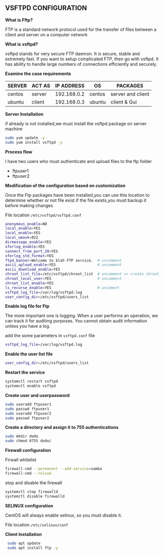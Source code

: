 ## VSFTPD CONFIGURATION

 **What is Fftp?**

FTP is a standard network protocol used for the transfer of files between a client and server on a computer network

**What is vsftpd?**

vsftpd stands for very secure FTP daemon. It is secure, stable and extremely fast. If you want to setup complicated FTP, then go with vsftpd. It has ability to handle large numbers of connections efficiently and securely.

**Examine the case requirements**

 | SERVER | 	ACT AS |	IP ADDRESS | OS |	PACKAGES |
|--|--|--|--|--|
| centos |	server |	192.168.0.2 | centos	| server and client |
| ubuntu |	client | 192.168.0.3 |	ubuntu | client & Gui |

**Server Installation**

if already is not installed,we must install the vsftpd package on server machine

```bash
sudo yum update -y
sudo yum install vsftpd -y
```

**Process flow** 
 
I have two users who must authenticate and upload flies to the ftp folder

* ftpuser1
* ftpuser2
 
**Modification of the configuration based on customization**

Once the Ftp packages have been installed,you can use this location to determine whether or not file exist.if the file exists,you must backup it before    making changes
  
 File location `/etc/vsftpd/vsftpd.conf`
 
 ```bash
 anonymous_enable=NO
 local_enable=YES
 local_enable=YES
 local_umask=022
 dirmessage_enable=YES
 xferlog_enable=YES 
 connect_from_port_20=YES
 xferlog_std_format=YES
 ftpd_banner=Welcome to blah FTP service.  # uncomment
 ascii_upload_enable=YES                   # uncomment
 ascii_download_enable=YES
 chroot_list_file=/etc/vsftpd/chroot_list  # uncomment => create chroot_list file in /etc/vsftpd/chroot_list add your users
 chroot_local_user=YES                     # uncomment
 chroot_list_enable=YES
 ls_recurse_enable=YES                     # uncoment
 vsftpd_log_file=/var/log/vsftpd.log
 user_config_dir=/etc/vsftpd/users_list
  ```
  
 **Enable log file for Ftp**
 
The more important one is logging. When a user performs an operation, we can track it for auditing purposes. You cannot obtain audit information unless  you have a log.

add the some parameters in `vsftpd.conf` file

```bash
vsftpd_log_file=/var/log/vsftpd.log
```

**Enable the user list file**

```bash
user_config_dir=/etc/vsftpd/users_list
```

**Restart the service**
 
 ```bash
 systemctl restart vsftpd
 systemctl enable vsftpd 
 ```
 
 **Create user and userpassword**
 
 ```bash
 sudo useradd ftpuser1
 sudo passwd ftpuser1
 sudo useradd ftpuser2
 sudo passwd ftpuser2
 ```
 
 **Create a directory and assign it to 755 authentications**
 
 ```bash
 sudo mkdir dodo
 sudo chmod 0755 dodo/
 ```
 
 **Firewall configuration**
 
 Firwall whitelist
 
 ```bash
 firewall-cmd --permanent --add-service=samba
 firewall-cmd --reload
```
stop and disable the firewall

```bash  
systemctl stop firewalld
systemctl disable firewalld
 ```
   
 **SELINUX configuration**
   
 CentOS will always enable selinux, so you must disable it.

 File location `/etc/selinux/conf`
     
 **Client Installation**
 
```bash
 sudo apt update
 sudo apt install ftp -y
```
